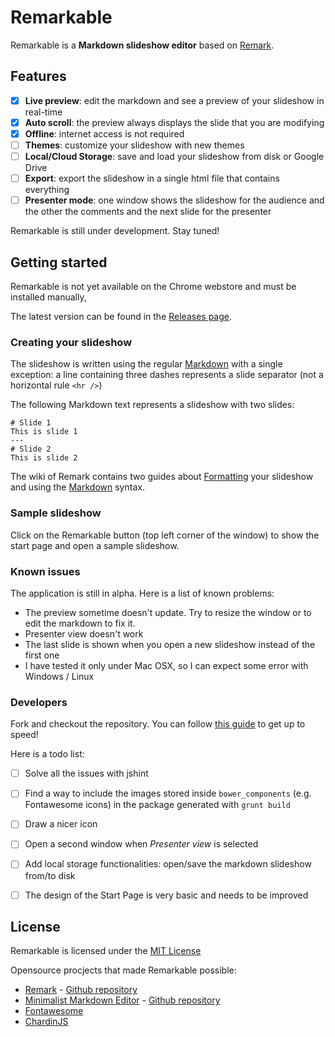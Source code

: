 # Remarkable

Remarkable is a **Markdown slideshow editor** based on [Remark](http://remarkjs.com/).

## Features

- [x] **Live preview**: edit the markdown and see a preview of your slideshow in real-time
- [x] **Auto scroll**: the preview always displays the slide that you are modifying
- [x] **Offline**: internet access is not required
- [ ] **Themes**: customize your slideshow with new themes
- [ ] **Local/Cloud Storage**: save and load your slideshow from disk or Google Drive
- [ ] **Export**: export the slideshow in a single html file that contains everything
- [ ] **Presenter mode**: one window shows the slideshow for the audience and the other the comments and the next slide for the presenter

Remarkable is still under development. Stay tuned!

## Getting started

Remarkable is not yet available on the Chrome webstore and must be installed manually,

The latest version can be found in the [Releases page](https://github.com/Muffo/remarkable/releases).

### Creating your slideshow

The slideshow is written using the regular [Markdown](http://daringfireball.net/projects/markdown/) with a single exception: a line containing three dashes represents a slide separator (not a horizontal rule `<hr />`) 

The following Markdown text represents a slideshow with two slides:

```
# Slide 1
This is slide 1
---
# Slide 2
This is slide 2 
```

The wiki of Remark contains two guides about [Formatting](https://github.com/gnab/remark/wiki/Formatting) your slideshow and using the [Markdown](https://github.com/gnab/remark/wiki/Markdown) syntax.


### Sample slideshow

Click on the Remarkable button (top left corner of the window) to show the start page and open a sample slideshow.

### Known issues

The application is still in alpha. Here is a list of known problems:

* The preview sometime doesn't update. Try to resize the window or to edit the markdown to fix it.
* Presenter view doesn't work
* The last slide is shown when you open a new slideshow instead of the first one
* I have tested it only under Mac OSX, so I can expect some error with Windows / Linux


### Developers

Fork and checkout the repository. You can follow [this guide](http://minimul.com/developing-a-chrome-extension-with-yeoman.html) to get up to speed!

Here is a todo list:

- [ ] Solve all the issues with jshint
- [ ] Find a way to include the images stored inside `bower_components` (e.g. Fontawesome icons) in the package generated with `grunt build`
- [ ] Draw a nicer icon
- [ ] Open a second window when *Presenter view* is selected
- [ ] Add local storage functionalities: open/save the markdown slideshow from/to disk
- [ ] The design of the Start Page is very basic and needs to be improved


## License

Remarkable is licensed under the [MIT License](https://github.com/Muffo/remarkable/blob/master/LICENSE)

Opensource procjects that made Remarkable possible:

* [Remark](http://remarkjs.com/)  - [Github repository](https://github.com/gnab/remark)
* [Minimalist Markdown Editor](https://chrome.google.com/webstore/detail/minimalist-markdown-edito/pghodfjepegmciihfhdipmimghiakcjf) - [Github repository](https://github.com/pioul/Minimalist-Markdown-Editor-for-Chrome)
* [Fontawesome](http://fontawesome.io/)
* [ChardinJS](http://heelhook.github.io/chardin.js/)

